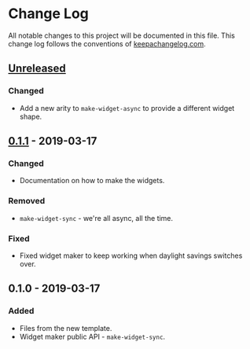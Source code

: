 # Change Log
All notable changes to this project will be documented in this file. This change log follows the conventions of [keepachangelog.com](http://keepachangelog.com/).

## [Unreleased]
### Changed
- Add a new arity to `make-widget-async` to provide a different widget shape.

## [0.1.1] - 2019-03-17
### Changed
- Documentation on how to make the widgets.

### Removed
- `make-widget-sync` - we're all async, all the time.

### Fixed
- Fixed widget maker to keep working when daylight savings switches over.

## 0.1.0 - 2019-03-17
### Added
- Files from the new template.
- Widget maker public API - `make-widget-sync`.

[Unreleased]: https://github.com/your-name/crudgen/compare/0.1.1...HEAD
[0.1.1]: https://github.com/your-name/crudgen/compare/0.1.0...0.1.1
